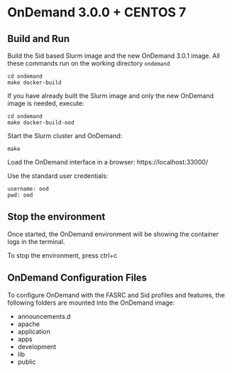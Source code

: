 # OnDemand 3.0.0 + CENTOS 7

## Build and Run
Build the Sid based Slurm image and the new OnDemand 3.0.1 image. All these commands run on the working directory `ondemand`
```
cd ondemand
make docker-build
```

If you have already built the Slurm image and only the new OnDemand image is needed, execute:
```
cd ondemand
make docker-build-ood
```

Start the Slurm cluster and OnDemand:
```
make
```

Load the OnDemand interface in a browser:
https://localhost:33000/

Use the standard user credentials:
```
username: ood
pwd: ood
```

## Stop the environment
Once started, the OnDemand environment will be showing the container logs in the terminal.

To stop the environment, press ctrl+c

## OnDemand Configuration Files
To configure OnDemand with the FASRC and Sid profiles and features, the following folders are mounted into the OnDemand image:
 - announcements.d
 - apache
 - application
 - apps
 - development
 - lib
 - public

